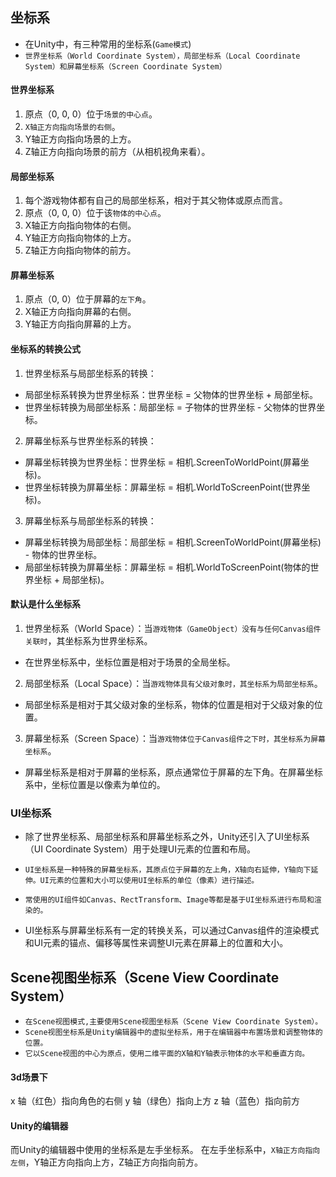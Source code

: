 ## 坐标系
* 在Unity中，有三种常用的坐标系(`Game模式`)
* `世界坐标系（World Coordinate System），局部坐标系（Local Coordinate System）和屏幕坐标系（Screen Coordinate System）`

#### 世界坐标系
1. 原点（0, 0, 0）位于`场景的中心点`。
2. `X轴正方向指向场景的右侧`。
3. Y轴正方向指向场景的上方。
4. Z轴正方向指向场景的前方（从相机视角来看）。

#### 局部坐标系
1. 每个游戏物体都有自己的局部坐标系，相对于其父物体或原点而言。
2. 原点（0, 0, 0）位于该`物体的中心点`。
3. X轴正方向指向物体的右侧。
4. Y轴正方向指向物体的上方。
5. Z轴正方向指向物体的前方。

#### 屏幕坐标系
1. 原点（0, 0）位于屏幕的`左下角`。
2. X轴正方向指向屏幕的右侧。
3. Y轴正方向指向屏幕的上方。

#### 坐标系的转换公式
1. 世界坐标系与局部坐标系的转换：
* 局部坐标系转换为世界坐标系：世界坐标 = 父物体的世界坐标 + 局部坐标。
* 世界坐标转换为局部坐标系：局部坐标 = 子物体的世界坐标 - 父物体的世界坐标。

2. 屏幕坐标系与世界坐标系的转换：
* 屏幕坐标转换为世界坐标：世界坐标 = 相机.ScreenToWorldPoint(屏幕坐标)。
* 世界坐标转换为屏幕坐标：屏幕坐标 = 相机.WorldToScreenPoint(世界坐标)。

3. 屏幕坐标系与局部坐标系的转换：
* 屏幕坐标转换为局部坐标：局部坐标 = 相机.ScreenToWorldPoint(屏幕坐标) - 物体的世界坐标。
* 局部坐标转换为屏幕坐标：屏幕坐标 = 相机.WorldToScreenPoint(物体的世界坐标 + 局部坐标)。

#### 默认是什么坐标系
1. 世界坐标系（World Space）：当`游戏物体（GameObject）没有与任何Canvas组件关联时`，其坐标系为世界坐标系。
* 在世界坐标系中，坐标位置是相对于场景的全局坐标。
2. 局部坐标系（Local Space）：当`游戏物体具有父级对象时，其坐标系为局部坐标系`。
* 局部坐标系是相对于其父级对象的坐标系，物体的位置是相对于父级对象的位置。
3. 屏幕坐标系（Screen Space）：当`游戏物体位于Canvas组件之下时，其坐标系为屏幕坐标系`。
*  屏幕坐标系是相对于屏幕的坐标系，原点通常位于屏幕的左下角。在屏幕坐标系中，坐标位置是以像素为单位的。

### UI坐标系
* 除了世界坐标系、局部坐标系和屏幕坐标系之外，Unity还引入了UI坐标系（UI Coordinate System）用于处理UI元素的位置和布局。
* `UI坐标系是一种特殊的屏幕坐标系，其原点位于屏幕的左上角，X轴向右延伸，Y轴向下延伸。UI元素的位置和大小可以使用UI坐标系的单位（像素）进行描述。`

* `常使用的UI组件如Canvas、RectTransform、Image等都是基于UI坐标系进行布局和渲染的。`
* UI坐标系与屏幕坐标系有一定的转换关系，可以通过Canvas组件的渲染模式和UI元素的锚点、偏移等属性来调整UI元素在屏幕上的位置和大小。

## Scene视图坐标系（Scene View Coordinate System）
* `在Scene视图模式,主要使用Scene视图坐标系（Scene View Coordinate System）。`
* `Scene视图坐标系是Unity编辑器中的虚拟坐标系，用于在编辑器中布置场景和调整物体的位置。`
* `它以Scene视图的中心为原点，使用二维平面的X轴和Y轴表示物体的水平和垂直方向。`


#### 3d场景下
x 轴（红色）指向角色的右侧
y 轴（绿色）指向上方
z 轴（蓝色）指向前方

#### Unity的编辑器
而Unity的编辑器中使用的坐标系是左手坐标系。
在左手坐标系中，`X轴正方向指向左侧`，Y轴正方向指向上方，Z轴正方向指向前方。


